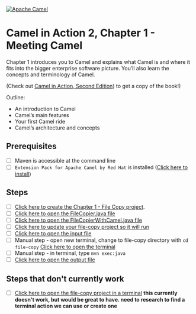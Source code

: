 [![Apache Camel](https://github.com/bfitzpat/vscode-didact/raw/master/example/camelinaction/post-logo-apache-camel-d.png "Hello, Camel!")](https://camel.apache.org/)

# Camel in Action 2, Chapter 1 - Meeting Camel

Chapter 1 introduces you to Camel and explains what Camel is and where it fits into the bigger enterprise software picture. You’ll also learn the concepts and terminology of Camel. 

(Check out [Camel in Action, Second Edition](https://www.manning.com/books/camel-in-action-second-edition)) to get a copy of the book!)

Outline:

- An introduction to Camel
- Camel’s main features
- Your first Camel ride
- Camel’s architecture and concepts

## Prerequisites

- [ ] Maven is accessible at the command line
- [ ] `Extension Pack for Apache Camel by Red Hat` is installed ([Click here to install](vscode:extension/redhat.apache-camel-extension-pack))

## Steps

- [ ] [Click here to create the Chapter 1 - File Copy project](didact://?commandId=vscode.didact.scaffoldProject&srcFilePath=example/camelinaction/chapter1/file-copy/file-copy-project.json&completion=Created%20file-copy%20project.).
- [ ] [Click here to open the FileCopier.java file](didact://?commandId=vscode.openFolder&projectFilePath=file-copy/src/main/java/camelinaction/FileCopier.java&completion=Opened%20the%20FileCopier.java%20file)
- [ ] [Click here to open the FileCopierWithCamel.java file](didact://?commandId=vscode.openFolder&projectFilePath=file-copy/src/main/java/camelinaction/FileCopierWithCamel.java&completion=Opened%20the%20FileCopierWithJava.java%20file)
- [ ] [Click here to update your file-copy project so it will run](didact://?commandId=java.projectConfiguration.update&projectFilePath=file-copy/pom.xml&completion=Updated%20the%20file-copy%20project)
- [ ] [Click here to open the input file](didact://?commandId=vscode.openFolder&projectFilePath=file-copy/data/inbox/message1.xml&completion=Opened%20the%20Finput%20file)
- [ ] Manual step - open new terminal, change to file-copy directory with `cd file-copy` [Click here to open the terminal](didact://?commandId=workbench.action.terminal.new)
- [ ] Manual step - in terminal, type `mvn exec:java`
- [ ] [Click here to open the output file](didact://?commandId=vscode.openFolder&projectFilePath=file-copy/data/outbox/message1.xml&completion=Opened%20the%20Foutput%20file)

## Steps that don't currently work

- [ ] [Click here to open the file-copy project in a terminal](didact://?commandId=workbench.action.terminal.newWithCwd&text=file-copy&completion=Opened%20the%20file-copy%20project%20in%20a%20new%20terminal) **this currently doesn't work, but would be great to have. need to research to find a terminal action we can use or create one** 
